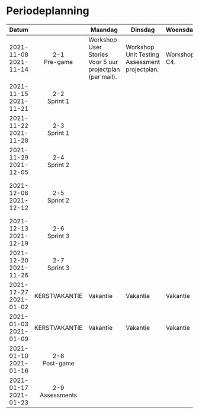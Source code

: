 # Periodeplanning

| Datum                    	|                    	| Maandag               	| Dinsdag               	| Woensdag    	| Donderdag                   	| Vrijdag 	|
|--------------------------	|:------------------:	|-----------------------	|-----------------------	|-------------	|-----------------------------	|---------	|
| 2021-11-08<br>2021-11-14 	| 2-1<br>Pre-game    	| Workshop User Stories<br>Voor 5 uur projectplan (per mail). 	| Workshop Unit Testing<br>Assessment projectplan. 	| Workshop C4. 	| Workshop Software Guidebook. 	| Definitieve versie van het projectplan.<br>Sprintplanning        	|
| 2021-11-15<br>2021-11-21 	| 2-2<br>Sprint 1    	|                       	|                       	|             	|                             	|         	|
| 2021-11-22<br>2021-11-28 	| 2-3<br>Sprint 1    	|                       	|                       	|             	| Sprint review                            	| Sprintplanning        	|
| 2021-11-29<br>2021-12-05 	| 2-4<br>Sprint 2    	|                       	|                       	|             	|                             	|         	|
| 2021-12-06<br>2021-12-12 	| 2-5<br>Sprint 2   	|                       	|                       	|             	| Sprint review                            	| Tussentijdse oplevering voor 9 's morgens.<br>Sprintplanning        	|
| 2021-12-13<br>2021-12-19 	| 2-6<br>Sprint 3     |                       	|                       	|             	|                             	|         	|
| 2021-12-20<br>2021-11-26 	| 2-7<br>Sprint 3     |                       	|                       	|             	| Sprint review                            	|         	|
| 2021-12-27<br>2021-01-02 	| KERSTVAKANTIE      	| Vakantie                      	| Vakantie                      	| Vakantie            	| Vakantie                            	| Vakantie        	|
| 2021-01-03<br>2021-01-09 	| KERSTVAKANTIE      	| Vakantie                      	| Vakantie                      	| Vakantie            	| Vakantie                            	| Vakantie        	|
| 2021-01-10<br>2021-01-16 	| 2-8<br>Post-game   	|                       	|                       	|             	|                             	|         	|
| 2021-01-17<br>2021-01-23 	| 2-9<br>Assessments 	|                       	|                       	|             	| Voor 4 uur 's middags project inleveren.                            	|         	|
